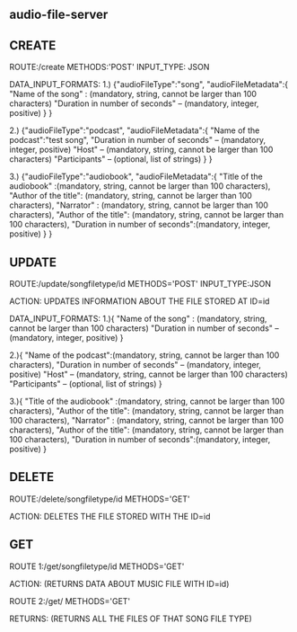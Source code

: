## audio-file-server

## CREATE
ROUTE:/create METHODS:'POST'  INPUT_TYPE: JSON

DATA_INPUT_FORMATS:
1.) {"audioFileType":"song",
        "audioFileMetadata":{
            "Name of the song" : (mandatory, string, cannot be larger than 100 characters)
            "Duration in number of seconds" – (mandatory, integer, positive)
              }
 }
 
 2.) {"audioFileType":"podcast",
        "audioFileMetadata":{
         "Name of the podcast":"test song",
        "Duration in number of seconds" – (mandatory, integer, positive)
        "Host" – (mandatory, string, cannot be larger than 100 characters)
        "Participants" – (optional, list of strings)
          }
  }
    
3.) {"audioFileType":"audiobook",
        "audioFileMetadata":{
            "Title of the audiobook" :(mandatory, string, cannot be larger than 100 characters),
            "Author of the title": (mandatory, string, cannot be larger than 100 characters),
            "Narrator" : (mandatory, string, cannot be larger than 100 characters),
            "Author of the title": (mandatory, string, cannot be larger than 100 characters),
            "Duration in number of seconds":(mandatory, integer, positive)
        }
}
 
 
## UPDATE
ROUTE:/update/songfiletype/id METHODS='POST' INPUT_TYPE:JSON


ACTION: UPDATES INFORMATION ABOUT THE FILE STORED AT ID=id
        
DATA_INPUT_FORMATS:
1.){
            "Name of the song" : (mandatory, string, cannot be larger than 100 characters)
            "Duration in number of seconds" – (mandatory, integer, positive)
              }
              
2.){
         "Name of the podcast":(mandatory, string, cannot be larger than 100 characters),
        "Duration in number of seconds" – (mandatory, integer, positive)
        "Host" – (mandatory, string, cannot be larger than 100 characters)
        "Participants" – (optional, list of strings)
          }
          
3.){
            "Title of the audiobook" :(mandatory, string, cannot be larger than 100 characters),
            "Author of the title": (mandatory, string, cannot be larger than 100 characters),
            "Narrator" : (mandatory, string, cannot be larger than 100 characters),
            "Author of the title": (mandatory, string, cannot be larger than 100 characters),
            "Duration in number of seconds":(mandatory, integer, positive)
        }


## DELETE
ROUTE:/delete/songfiletype/id METHODS='GET'

ACTION: DELETES THE FILE STORED WITH THE ID=id
 
## GET

ROUTE 1:/get/songfiletype/id METHODS='GET'

ACTION: (RETURNS DATA ABOUT MUSIC FILE WITH ID=id)

ROUTE 2:/get/<songfiletype> METHODS='GET'
        
RETURNS: (RETURNS ALL THE FILES OF THAT SONG FILE TYPE)
